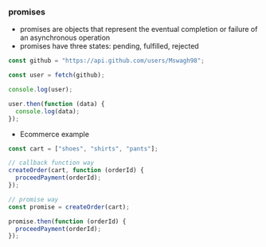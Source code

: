### promises

- promises are objects that represent the eventual completion or failure of an asynchronous operation
- promises have three states: pending, fulfilled, rejected

```js
const github = "https://api.github.com/users/Mswagh98";

const user = fetch(github);

console.log(user);

user.then(function (data) {
  console.log(data);
});
```

- Ecommerce example

```js
const cart = ["shoes", "shirts", "pants"];

// callback function way
createOrder(cart, function (orderId) {
  proceedPayment(orderId);
});

// promise way
const promise = createOrder(cart);

promise.then(function (orderId) {
  proceedPayment(orderId);
});
```
